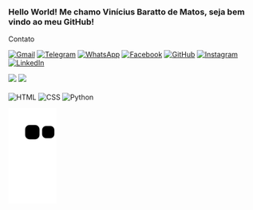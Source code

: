 ### Hello World! Me chamo Vinícius Baratto de Matos, seja bem vindo ao meu GitHub!

Contato

[![Gmail](https://img.shields.io/badge/Gmail-D14836?style=for-the-badge&logo=gmail&logoColor=white)](mailto:vinibmatos@rede.ulbra.br?subject=Ol%C3%A1!)
[![Telegram](https://img.shields.io/badge/Telegram-2CA5E0?style=for-the-badge&logo=telegram&logoColor=white)](https://t.me/ViniMat0s)
[![WhatsApp](https://img.shields.io/badge/WhatsApp-25D366?style=for-the-badge&logo=whatsapp&logoColor=white)](https://wa.me/5551989544006)
[![Facebook](https://img.shields.io/badge/Facebook-1877F2?style=for-the-badge&logo=facebook&logoColor=white)](https://www.facebook.com/M4tszZ/)
[![GitHub](https://img.shields.io/badge/GitHub-100000?style=for-the-badge&logo=github&logoColor=white)](https://github.com/ViniciusMat0s)
[![Instagram](https://img.shields.io/badge/Instagram-E4405F?style=for-the-badge&logo=instagram&logoColor=white)](https://www.instagram.com/_matszz/)
[![LinkedIn](https://img.shields.io/badge/LinkedIn-0077B5?style=for-the-badge&logo=linkedin&logoColor=white)](https://www.linkedin.com/in/vinícius-matos-57845325a/)

<div>
    <img height="150em" src="https://github-readme-stats.vercel.app/api?username=viniciusmat0s&show_icons=true&theme=dark&include_all_commits=true&count_private=true"/>
    <img height="100em" src="https://github-readme-stats.vercel.app/api/top-langs/?username=viniciusmat0s&layout=compact&langs_count=16&theme=dark"/>
</div>

<div style="display: inline_block"><br/>
    <img align="center" alt="HTML" src="https://img.shields.io/badge/HTML-239120?style=for-the-badge&logo=html5&logoColor=white">
    <img align="center" alt="CSS" src="https://img.shields.io/badge/CSS-239120?&style=for-the-badge&logo=css3&logoColor=white">
    <img align="center" alt="Python" src="https://img.shields.io/badge/Python-14354C?style=for-the-badge&logo=python&logoColor=white">
</div>

![Snake animation](https://github.com/ViniciusMat0s/ViniciusMat0s/blob/output/github-contribution-grid-snake.svg)
